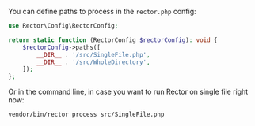 You can define paths to process in the `rector.php` config:

```php
use Rector\Config\RectorConfig;

return static function (RectorConfig $rectorConfig): void {
    $rectorConfig->paths([
        __DIR__ . '/src/SingleFile.php',
        __DIR__ . '/src/WholeDirectory',
    ]);
};
```

Or in the command line, in case you want to run Rector on single file right now:

```bash
vendor/bin/rector process src/SingleFile.php
```

